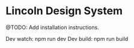 # Lincoln Design System

@TODO: Add installation instructions.

Dev watch: npm run dev
Dev build: npm run build